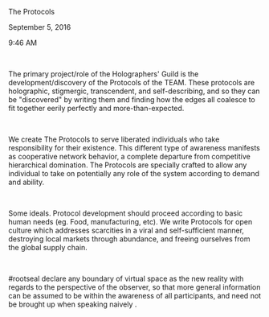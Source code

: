 The Protocols

September 5, 2016

9:46 AM

 

The primary project/role of the Holographers' Guild is the development/discovery of the Protocols of the TEAM. These protocols are holographic, stigmergic, transcendent, and self-describing, and so they can be "discovered" by writing them and finding how the edges all coalesce to fit together eerily perfectly and more-than-expected.

 

We create The Protocols to serve liberated individuals who take responsibility for their existence. This different type of awareness manifests as cooperative network behavior, a complete departure from competitive hierarchical domination. The Protocols are specially crafted to allow any individual to take on potentially any role of the system according to demand and ability.

 

Some ideals. Protocol development should proceed according to basic human needs (eg. Food, manufacturing, etc). We write Protocols for open culture which addresses scarcities in a viral and self-sufficient manner, destroying local markets through abundance, and freeing ourselves from the global supply chain.

 

\#rootseal declare any boundary of virtual space as the new reality with regards to the perspective of the observer, so that more general information can be assumed to be within the awareness of all participants, and need not be brought up when speaking naively .

 

 

 

 

 

 

 

 

 

 

 

 

